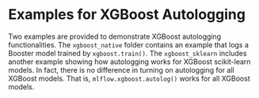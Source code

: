 # Examples for XGBoost Autologging

Two examples are provided to demonstrate XGBoost autologging functionalities. The `xgboost_native` folder contains an example that logs a Booster model trained by `xgboost.train()`. The `xgboost_sklearn` includes another example showing how autologging works for XGBoost scikit-learn models. In fact, there is no difference in turning on autologging for all XGBoost models. That is, `mlflow.xgboost.autolog()` works for all XGBoost models.

